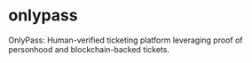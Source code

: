 # onlypass
OnlyPass: Human-verified ticketing platform leveraging proof of personhood and blockchain-backed tickets.
